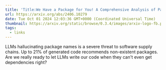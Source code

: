 ```yaml
---
title: 'Title:We Have a Package for You! A Comprehensive Analysis of Package Hallucinations by Code Generating LLMs'
url: https://arxiv.org/abs/2406.10279
date: Tue Oct 01 2024 12:03:36 GMT+0000 (Coordinated Universal Time)
thumbnail: https://arxiv.org/static/browse/0.3.4/images/arxiv-logo-fb.png
tags:
  - links
---
```


LLMs hallucinating package names is a severe threat to software supply chains. Up to 21% of generated code recommends non-existent packages. Are we really ready to let LLMs write our code when they can't even get dependencies right?
